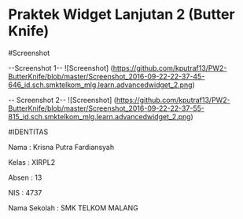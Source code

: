# Praktek Widget Lanjutan 2 (Butter Knife)

#Screenshot

--Screenshot 1--
![Screenshot] (https://github.com/kputraf13/PW2-ButterKnife/blob/master/Screenshot_2016-09-22-22-37-45-646_id.sch.smktelkom_mlg.learn.advancedwidget_2.png)



-- Screenshot 2--
![Screenshot] (https://github.com/kputraf13/PW2-ButterKnife/blob/master/Screenshot_2016-09-22-22-37-55-815_id.sch.smktelkom_mlg.learn.advancedwidget_2.png)


#IDENTITAS 

Nama : Krisna Putra Fardiansyah

Kelas : XIRPL2

Absen : 13

NIS : 4737

Nama Sekolah : SMK TELKOM MALANG
